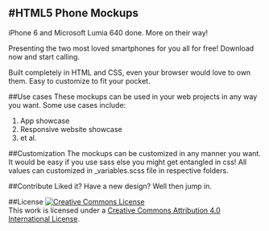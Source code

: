 #HTML5 Phone Mockups
--------------------

iPhone 6 and Microsoft Lumia 640 done. More on their way!

Presenting the two most loved smartphones for you all for free! Download now and start calling.

Built completely in HTML and CSS, even your browser would love to own them. Easy to customize to fit your pocket.

##Use cases
These mockups can be used in your web projects in any way you want. Some use cases include:
 1. App showcase
 2. Responsive website showcase
 3.  et al.

##Customization
The mockups can be customized in any manner you want. It would be easy if you use sass else you might get entangled in css! All values can customized in _variables.scss file in respective folders.

##Contribute
Liked it? Have a new design? Well then jump in.

##License
<a rel="license" href="http://creativecommons.org/licenses/by/4.0/"><img alt="Creative Commons License" style="border-width:0" src="https://i.creativecommons.org/l/by/4.0/88x31.png" /></a><br />This work is licensed under a <a rel="license" href="http://creativecommons.org/licenses/by/4.0/">Creative Commons Attribution 4.0 International License</a>.